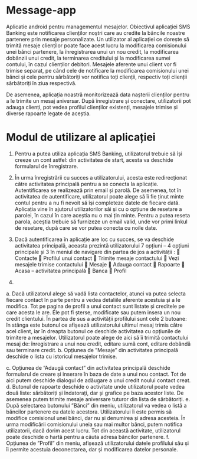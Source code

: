 # Message-app

Aplicatie android pentru managementul mesajelor. Obiectivul aplicației SMS Banking este notificarea clienților noștri care au credite la băncile
noastre partenere prin mesaje personalizate. Un utilizator al aplicației ce dorește să trimită mesaje
clienților poate face acest lucru la modificarea comisionului unei bănci partenere, la înregistrarea
unui un nou credit, la modificarea dobânzii unui credit, la terminarea creditului și la modificarea
sumei contului, în cazul clienților debitori. Mesajele aferente unui client vor fi trimise separat, pe
când cele de notificare la modificarea comisionului unei bănci și cele pentru sărbătoriți vor notifica
toți clienții, respectiv toți clienții sărbătoriți în ziua respectivă.

De asemenea, aplicația noastră monitorizează data nașterii clienților pentru a le trimite un
mesaj aniversar. După înregistrare și conectare, utilizatorii pot adauga clienți, pot vedea profilul
clienților existenți, mesajele trimise și diverse rapoarte legate de aceștia.

# Modul de utilizare al aplicației

1. Pentru a putea utiliza aplicația SMS Banking, utilizatorul trebuie să își creeze un cont astfel:
din activitatea de start, acesta va deschide formularul de înregistrare.
2. În urma înregistrării cu succes a utilizatorului, acesta este redirecționat către activitatea
principală pentru a se conecta la aplicație. Autentificarea se realizează prin email și parolă. De
asemenea, tot în activitatea de autentificare, utilizatorul poate alege să îi fie ținut minte contul
pentru a nu fi nevoit să își completeze datele de fiecare dată. Aplicația vine în ajutorul utilizatorilor
săi și cu o opțiune de resetare a parolei, în cazul în care aceștia nu o mai țin minte. Pentru a putea
reseta parola, aceștia trebuie să furnizeze un email valid, unde vor primi linkul de resetare, după
care se vor putea conecta cu noile date.

3. Dacă autentificarea în aplicație are loc cu succes, se va deschide activitatea principală, aceasta
prezintă utilizatorului 7 opțiuni – 4 opțiuni principale și 3 în meniul de navigare din partea de jos
a activității :
 Contacte
 Profilul unui contact
 Trimite mesaje contactului
 Vezi mesajele trimise contactului
 Mesaje
 Adauga contact
 Rapoarte
 Acasa – activitatea principală
 Banca
 Profil
4.
a. Dacă utilizatorul alege să vadă lista contactelor, atunci va putea selecta fiecare contact în
parte pentru a vedea detaliile aferente acestuia și a le modifica. Tot pe pagina de profil a
unui contact sunt listate și creditele pe care acesta le are. Ele pot fi șterse, modificate sau
putem insera un nou credit clientului. În partea de sus a activității profilului sunt cele 2
butoane: în stânga este butonul ce afișează utilizatorului ultimul mesaj trimis către acel
client, iar în dreapta butonul ce deschide activitatea cu opțiunile de trimitere a mesajelor.
Utilizatorul poate alege de aici să îi trimită contactului mesaj de: înregistrare a unui nou
credit, editare sumă cont, editare dobândă sau terminare credit.
b. Opțiunea de ”Mesaje” din activitatea principală deschide o lista cu istoricul mesajelor
trimise.

c. Opțiunea de ”Adaugă contact” din activitatea principală deschide formularul de creare
și inserare în baza de date a unui nou contact. Tot de aici putem deschide dialogul de
adăugare a unui credit noului contact creat.
d. Butonul de rapoarte deschide o activitate unde utilizatorul poate vedea două liste:
sărbătoriți și îndatorați, dar și grafice pe baza acestor liste. De asemenea putem trimite
mesaje aniversare tuturor din lista de sărbătoriți.
e. După selectarea butonului ”Bănci” din meniu, utilizatorul va vedea o listă a băncilor
partenere cu datele acestora. Utilizatorului îi este permis să modifice comisionul unei
bănci, dar nu și denumirea și adresa acesteia. În urma modificării comisionului uneia
sau mai multor bănci, putem notifica utilizatorii, dacă dorim acest lucru. Tot din această
activitate, utilizatorul poate deschide o hartă pentru a căuta adresa băncilor partenere.
f. Opțiunea de ”Profil” din meniu, afișează utilizatorului datele profilului său și îi permite
acestuia deconectarea, dar și modificarea datelor personale.
